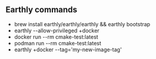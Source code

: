 ## Earthly commands

- brew install earthly/earthly/earthly && earthly bootstrap
- earthly --allow-privileged +docker
- docker run --rm cmake-test:latest
- podman run --rm cmake-test:latest
- earthly +docker --tag='my-new-image-tag'
